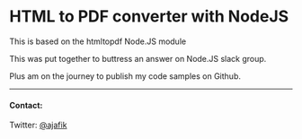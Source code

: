 # HTML to PDF converter with NodeJS

This is based on the htmltopdf Node.JS module

This was put together to buttress an answer on Node.JS slack group.

Plus am on the journey to publish my code samples on Github.

---
#### Contact:
Twitter: [@ajafik](https://twitter.com/ajafik)